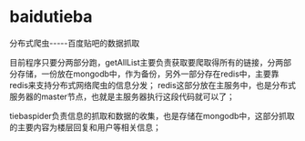 # baidutieba
分布式爬虫-----百度贴吧的数据抓取

目前程序只要分两部分跑，getAllList主要负责获取要爬取得所有的链接，分两部分存储，一份放在mongodb中，作为备份，另外一部分存在redis中，主要靠redis来支持分布式网络爬虫的信息分发；
redis这部分放在主服务中，也是分布式服务器的master节点，也就是主服务器执行这段代码就可以了；

tiebaspider负责信息的抓取和数据的收集，也是存储在mongodb中，这部分抓取的主要内容为楼层回复和用户等相关信息；
